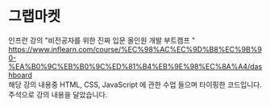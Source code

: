 # 그랩마켓

인프런 강의 "비전공자를 위한 진짜 입문 올인원 개발 부트캠프 "\
https://www.inflearn.com/course/%EC%98%AC%EC%9D%B8%EC%9B%90-%EA%B0%9C%EB%B0%9C%ED%81%B4%EB%9E%98%EC%8A%A4/dashboard
\
해당 강의 내용중 HTML, CSS, JavaScript 에 관한 수업 들으며 타이핑한 코드입니다.
주석으로 강의 내용을 달았습니다.
